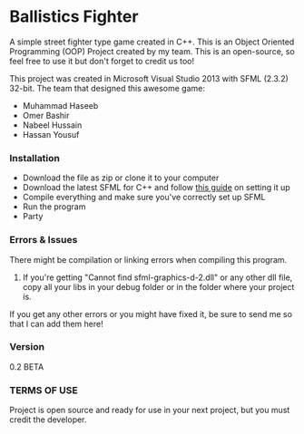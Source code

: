 
# Ballistics Fighter

A simple street fighter type game created in C++. This is an Object Oriented Programming (OOP) Project created by my team. This is an open-source, so feel free to use it but don't forget to credit us too!

This project was created in Microsoft Visual Studio 2013 with SFML (2.3.2) 32-bit. The team that designed this awesome game:

  - Muhammad Haseeb
  - Omer Bashir
  - Nabeel Hussain
  - Hassan Yousuf

### Installation

  - Download the file as zip or clone it to your computer
  - Download the latest SFML for C++ and follow [this guide](https://www.sfml-dev.org/tutorials/2.5/start-vc.php) on setting it up
  - Compile everything and make sure you've correctly set up SFML
  - Run the program
  - Party

### Errors & Issues

There might be compilation or linking errors when compiling this program.

1. If you're getting "Cannot find sfml-graphics-d-2.dll" or any other dll file, copy all your libs in your debug folder or in the folder where your project is.

If you get any other errors or you might have fixed it, be sure to send me so that I can add them here!

### Version
0.2 BETA

### TERMS OF USE

Project is open source and ready for use in your next project, but you must credit the developer.

